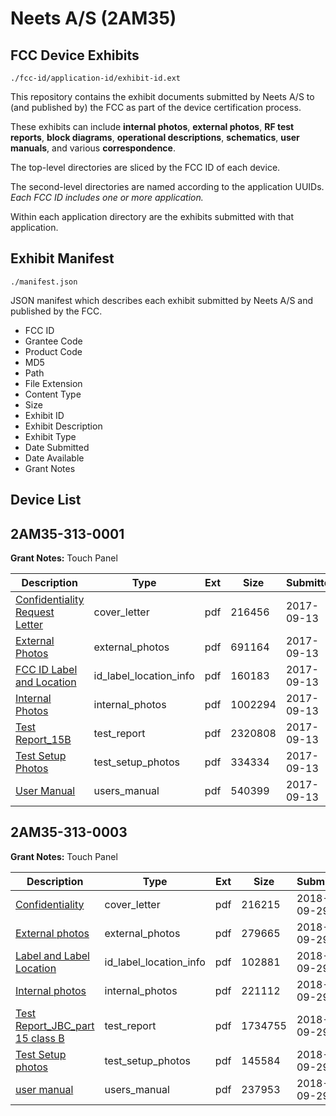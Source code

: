 # Neets A/S (2AM35)
## FCC Device Exhibits

```
./fcc-id/application-id/exhibit-id.ext
```

This repository contains the exhibit documents submitted by Neets A/S to (and published by) the FCC as part of the device certification process.

These exhibits can include **internal photos**, **external photos**, **RF test reports**, **block diagrams**, **operational descriptions**, **schematics**, **user manuals**, and various **correspondence**.

The top-level directories are sliced by the FCC ID of each device.

The second-level directories are named according to the application UUIDs. *Each FCC ID includes one or more application.*

Within each application directory are the exhibits submitted with that application. 

## Exhibit Manifest

```
./manifest.json
```

JSON manifest which describes each exhibit submitted by Neets A/S and published by the FCC.

- FCC ID
- Grantee Code
- Product Code
- MD5
- Path
- File Extension
- Content Type
- Size
- Exhibit ID
- Exhibit Description
- Exhibit Type
- Date Submitted
- Date Available
- Grant Notes

## Device List
## 2AM35-313-0001
**Grant Notes:** Touch Panel

| Description | Type | Ext | Size | Submitted | Available |
| ----------- | ---- | --- | ---- | --------- | --------- |
| [Confidentiality Request Letter](2AM35-313-0001/32652db5ac8702a289f05bf584a97032/3558762.pdf) | cover_letter | pdf | 216456 | 2017-09-13 | 2017-09-13 |
| [External Photos](2AM35-313-0001/32652db5ac8702a289f05bf584a97032/3558763.pdf) | external_photos | pdf | 691164 | 2017-09-13 | 2017-09-13 |
| [FCC ID Label and Location](2AM35-313-0001/32652db5ac8702a289f05bf584a97032/3558765.pdf) | id_label_location_info | pdf | 160183 | 2017-09-13 | 2017-09-13 |
| [Internal Photos](2AM35-313-0001/32652db5ac8702a289f05bf584a97032/3558764.pdf) | internal_photos | pdf | 1002294 | 2017-09-13 | 2017-09-13 |
| [Test Report_15B](2AM35-313-0001/32652db5ac8702a289f05bf584a97032/3558767.pdf) | test_report | pdf | 2320808 | 2017-09-13 | 2017-09-13 |
| [Test Setup Photos](2AM35-313-0001/32652db5ac8702a289f05bf584a97032/3558766.pdf) | test_setup_photos | pdf | 334334 | 2017-09-13 | 2017-09-13 |
| [User Manual](2AM35-313-0001/32652db5ac8702a289f05bf584a97032/3558768.pdf) | users_manual | pdf | 540399 | 2017-09-13 | 2017-09-13 |
## 2AM35-313-0003
**Grant Notes:** Touch Panel

| Description | Type | Ext | Size | Submitted | Available |
| ----------- | ---- | --- | ---- | --------- | --------- |
| [Confidentiality](2AM35-313-0003/a7b24aabe7d9dcf3b99ef7eb9b899ba3/4024643.pdf) | cover_letter | pdf | 216215 | 2018-09-29 | 2018-09-29 |
| [External photos](2AM35-313-0003/a7b24aabe7d9dcf3b99ef7eb9b899ba3/4024644.pdf) | external_photos | pdf | 279665 | 2018-09-29 | 2018-09-29 |
| [Label and Label Location](2AM35-313-0003/a7b24aabe7d9dcf3b99ef7eb9b899ba3/4024646.pdf) | id_label_location_info | pdf | 102881 | 2018-09-29 | 2018-09-29 |
| [Internal photos](2AM35-313-0003/a7b24aabe7d9dcf3b99ef7eb9b899ba3/4024645.pdf) | internal_photos | pdf | 221112 | 2018-09-29 | 2018-09-29 |
| [Test Report_JBC_part 15 class B](2AM35-313-0003/a7b24aabe7d9dcf3b99ef7eb9b899ba3/4024649.pdf) | test_report | pdf | 1734755 | 2018-09-29 | 2018-09-29 |
| [Test Setup photos](2AM35-313-0003/a7b24aabe7d9dcf3b99ef7eb9b899ba3/4024648.pdf) | test_setup_photos | pdf | 145584 | 2018-09-29 | 2018-09-29 |
| [user manual](2AM35-313-0003/a7b24aabe7d9dcf3b99ef7eb9b899ba3/4024647.pdf) | users_manual | pdf | 237953 | 2018-09-29 | 2018-09-29 |
